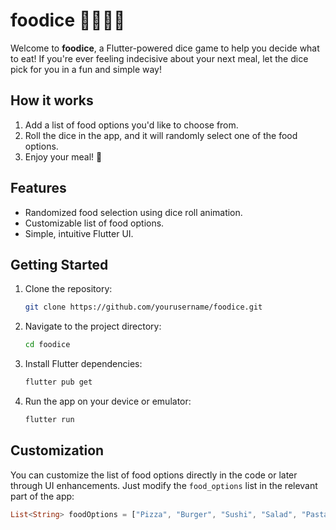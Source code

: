 # foodice 🎲🍔🍕🍣

Welcome to **foodice**, a Flutter-powered dice game to help you decide what to eat! If you're ever feeling indecisive about your next meal, let the dice pick for you in a fun and simple way!

## How it works

1. Add a list of food options you'd like to choose from.
2. Roll the dice in the app, and it will randomly select one of the food options.
3. Enjoy your meal! 🎉

## Features

- Randomized food selection using dice roll animation.
- Customizable list of food options.
- Simple, intuitive Flutter UI.


## Getting Started

1. Clone the repository:
    ```bash
    git clone https://github.com/yourusername/foodice.git
    ```

2. Navigate to the project directory:
    ```bash
    cd foodice
    ```

3. Install Flutter dependencies:
    ```bash
    flutter pub get
    ```

4. Run the app on your device or emulator:
    ```bash
    flutter run
    ```

## Customization

You can customize the list of food options directly in the code or later through UI enhancements. Just modify the `food_options` list in the relevant part of the app:

```dart
List<String> foodOptions = ["Pizza", "Burger", "Sushi", "Salad", "Pasta"];
